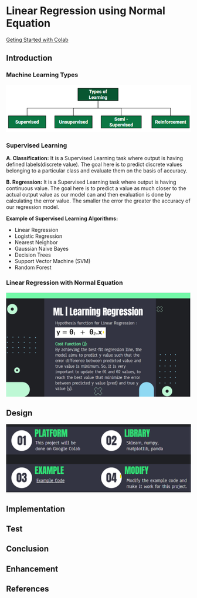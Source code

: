 # Linear Regression using Normal Equation
[Geting Started with Colab](https://github.com/SharonCao0920/MachineLearning/tree/main/StartWithColab)

## Introduction 
### Machine Learning Types
![My Image](./image/ML.png)

### Supervised Learning
**A. Classification:**
It is a Supervised Learning task where output is having defined labels(discrete value). The goal here is to predict discrete values belonging to a particular class and evaluate them on the basis of accuracy. 

**B. Regression:**
It is a Supervised Learning task where output is having continuous value. The goal here is to predict a value as much closer to the actual output value as our model can and then evaluation is done by calculating the error value. The smaller the error the greater the accuracy of our regression model.

**Example of Supervised Learning Algorithms:**
* Linear Regression
* Logistic Regression
* Nearest Neighbor
* Gaussian Naive Bayes
* Decision Trees
* Support Vector Machine (SVM)
* Random Forest

### Linear Regression with Normal Equation
![My Image](./image/NE.png)

## Design
![My Image](./image/design.png)

## Implementation

## Test
## Conclusion
## Enhancement
## References
